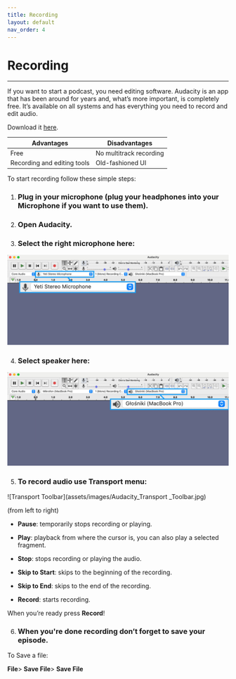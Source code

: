 ```yaml
---
title: Recording 
layout: default
nav_order: 4
---
```


# Recording 
---

If you want to start a podcast, you need editing software. Audacity is an app that has been around for years and, what’s more important, is completely free.  It’s available on all systems and has everything you need to record and edit audio.

Download it [here](https://www.audacityteam.org/download/).


 

| Advantages| Disadvantages |
| --------- |-------------- |
| Free      | No multitrack recording |
| Recording and editing tools | Old-fashioned UI |



 

To start recording follow these simple steps: 

1. ### Plug in your microphone (plug your headphones into your Microphone if you want to use them).

2. ### Open Audacity.

3. ### Select the right microphone here: 
![Select Micrphone](assets/images/Audacity_microphone.jpeg)



4. ### Select speaker here:
![Select Speaker](assets/images/Audacity_speaker.jpeg)

 
5. ### To record audio use Transport menu:
![Transport Toolbar](assets/images/Audacity_Transport _Toolbar.jpg)



(from left to right)

- **Pause**: temporarily stops recording or playing.

- **Play**: playback from where the cursor is, you can also play a selected fragment.

- **Stop**: stops recording or playing the audio.

- **Skip to Start**: skips to the beginning of the recording.

- **Skip to End**: skips to the end of the recording.

- **Record**: starts recording. 

 

When you’re ready press **Record**!

 

6. ### When you're done recording don’t forget to save your episode.

To Save a file: 

**File**> **Save File**> **Save File**